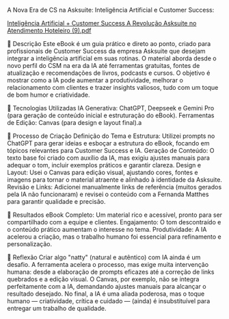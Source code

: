 A Nova Era de CS na Asksuite: Inteligência Artificial e Customer Success: 

[Inteligência Artificial + Customer Success A Revolução Asksuite no Atendimento Hoteleiro (9).pdf](https://github.com/user-attachments/files/20742732/Inteligencia.Artificial.%2B.Customer.Success.A.Revolucao.Asksuite.no.Atendimento.Hoteleiro.9.pdf)


📒 Descrição
Este eBook é um guia prático e direto ao ponto, criado para profissionais de Customer Success da empresa Asksuite que desejam integrar a inteligência artificial em suas rotinas. O material aborda desde o novo perfil do CSM na era da IA até ferramentas gratuitas, fontes de atualização e recomendações de livros, podcasts e cursos. O objetivo é mostrar como a IA pode aumentar a produtividade, melhorar o relacionamento com clientes e trazer insights valiosos, tudo com um toque de bom humor e criatividade.

🤖 Tecnologias Utilizadas
IA Generativa: ChatGPT, Deepseek e Gemini Pro (para geração de conteúdo inicial e estruturação do eBook).
Ferramentas de Edição: Canvas (para design e layout final).a

🧐 Processo de Criação
Definição do Tema e Estrutura: Utilizei prompts no ChatGPT para gerar ideias e esboçar a estrutura do eBook, focando em tópicos relevantes para Customer Success e IA.
Geração de Conteúdo: O texto base foi criado com auxílio da IA, mas exigiu ajustes manuais para adequar o tom, incluir exemplos práticos e garantir clareza.
Design e Layout: Usei o Canvas para edição visual, ajustando cores, fontes e imagens para tornar o material atraente e alinhado à identidade da Asksuite.
Revisão e Links: Adicionei manualmente links de referência (muitos gerados pela IA não funcionaram) e revisei o conteúdo com a Fernanda Matthes para garantir qualidade e precisão.

🚀 Resultados
eBook Completo: Um material rico e acessível, pronto para ser compartilhado com a equipe e clientes.
Engajamento: O tom descontraído e o conteúdo prático aumentam o interesse no tema.
Produtividade: A IA acelerou a criação, mas o trabalho humano foi essencial para refinamento e personalização.

💭 Reflexão 
Criar algo "natty" (natural e autêntico) com IA ainda é um desafio. A ferramenta acelera o processo, mas exige muita intervenção humana: desde a elaboração de prompts eficazes até a correção de links quebrados e a edição visual. O Canvas, por exemplo, não se integra perfeitamente com a IA, demandando ajustes manuais para alcançar o resultado desejado. No final, a IA é uma aliada poderosa, mas o toque humano — criatividade, crítica e cuidado — (ainda) é insubstituível para entregar um trabalho de qualidade.
